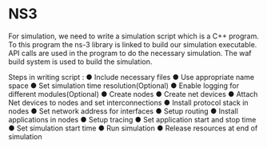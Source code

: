 # NS3


For simulation, we need to write a simulation script which is a C++ program. To this program the ns-3 library is linked to build our simulation executable.  API calls are used in the program to do the necessary simulation. The waf build system is used to build the simulation.

Steps in writing script :
● Include necessary files 
● Use appropriate name space 
● Set simulation time resolution(Optional) 
● Enable logging for different modules(Optional) 
● Create nodes 
● Create net devices 
● Attach Net devices to nodes and set interconnections
 ● Install protocol stack in nodes 
● Set network address for interfaces 
● Setup routing 
● Install applications in nodes 
● Setup tracing 
● Set application start and stop time 
● Set simulation start time 
● Run simulation 
● Release resources at end of simulation
